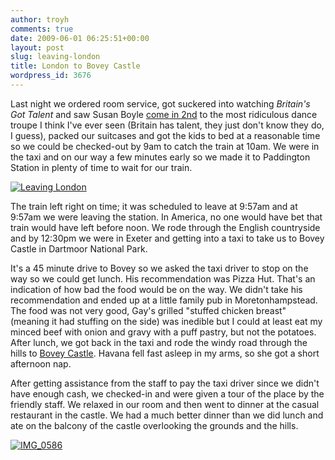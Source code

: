 ```yaml
---
author: troyh
comments: true
date: 2009-06-01 06:25:51+00:00
layout: post
slug: leaving-london
title: London to Bovey Castle
wordpress_id: 3676
---
```


Last night we ordered room service, got suckered into watching _Britain's Got Talent_ and saw Susan Boyle [come in 2nd](http://entertainment.timesonline.co.uk/tol/arts_and_entertainment/tv_and_radio/article6400081.ece) to the most ridiculous dance troupe I think I've ever seen (Britain has talent, they just don't know they do, I guess), packed our suitcases and got the kids to bed at a reasonable time so we could be checked-out by 9am to catch the train at 10am. We were in the taxi and on our way a few minutes early so we made it to Paddington Station in plenty of time to wait for our train.

[![Leaving London](http://farm4.static.flickr.com/3355/3581121553_9193fa3453.jpg)](http://www.flickr.com/photos/troyh/3581121553/)


<!-- more -->The train left right on time; it was scheduled to leave at 9:57am and at 9:57am we were leaving the station. In America, no one would have bet that train would have left before noon. We rode through the English countryside and by 12:30pm we were in Exeter and getting into a taxi to take us to Bovey Castle in Dartmoor National Park.

It's a 45 minute drive to Bovey so we asked the taxi driver to stop on the way so we could get lunch. His recommendation was Pizza Hut. That's an indication of how bad the food would be on the way. We didn't take his recommendation and ended up at a little family pub in Moretonhampstead. The food was not very good, Gay's grilled "stuffed chicken breast" (meaning it had stuffing on the side) was inedible but I could at least eat my minced beef with onion and gravy with a puff pastry, but not the potatoes. After lunch, we got back in the taxi and rode the windy road through the hills to [Bovey Castle](http://www.boveycastle.com/). Havana fell fast asleep in my arms, so she got a short afternoon nap.

After getting assistance from the staff to pay the taxi driver since we didn't  have enough cash, we checked-in and were given a tour of the place by the friendly staff. We relaxed in our room and then went to dinner at the casual restaurant in the castle. We had a much better dinner than we did lunch and ate on the balcony of the castle overlooking the grounds and the hills.

[![IMG_0586](http://farm4.static.flickr.com/3311/3583963065_a2fa099779.jpg)](http://www.flickr.com/photos/troyh/3583963065/)
